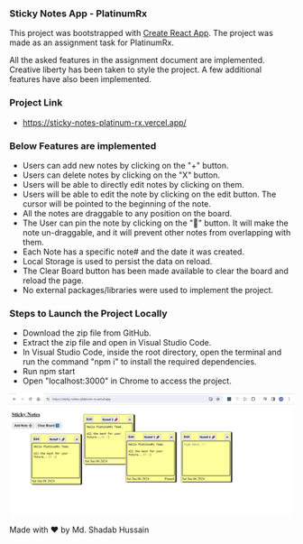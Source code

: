 ### Sticky Notes App - PlatinumRx

This project was bootstrapped with [Create React App](https://github.com/facebook/create-react-app).
The project was made as an assignment task for PlatinumRx.

All the asked features in the assignment document are implemented. Creative liberty has been taken to style the project. A few additional features have also been implemented.

### Project Link

- https://sticky-notes-platinum-rx.vercel.app/

### Below Features are implemented

- Users can add new notes by clicking on the "+" button.
- Users can delete notes by clicking on the "X" button.
- Users will be able to directly edit notes by clicking on them.
- Users will be able to edit the note by clicking on the edit button. The cursor will be pointed to the beginning of the note.
- All the notes are draggable to any position on the board.
- The User can pin the note by clicking on the "📌" button. It will make the note un-draggable, and it will prevent other notes from overlapping with them.
- Each Note has a specific note# and the date it was created.
- Local Storage is used to persist the data on reload.
- The Clear Board button has been made available to clear the board and reload the page.
- No external packages/libraries were used to implement the project.

### Steps to Launch the Project Locally

- Download the zip file from GitHub.
- Extract the zip file and open in Visual Studio Code.
- In Visual Studio Code, inside the root directory, open the terminal and run the command "npm i" to install the required dependencies.
- Run npm start
- Open "localhost:3000" in Chrome to access the project.

![Alt text](image.png)

Made with ❤ by Md. Shadab Hussain
